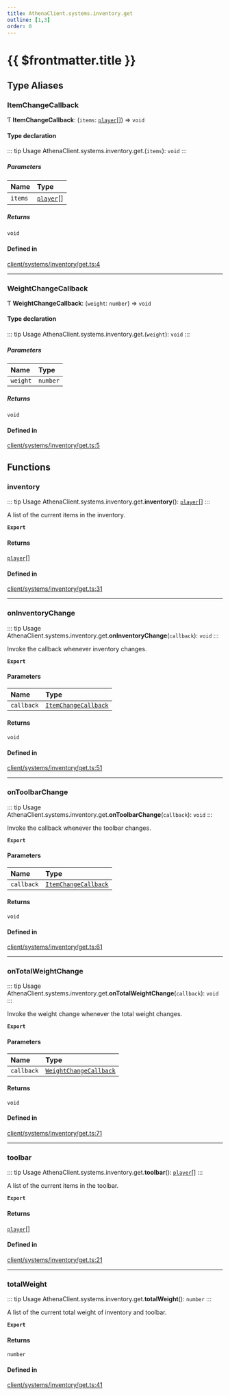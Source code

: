 ```yaml
---
title: AthenaClient.systems.inventory.get
outline: [1,3]
order: 0
---
```


# {{ $frontmatter.title }}


## Type Aliases

### ItemChangeCallback

Ƭ **ItemChangeCallback**: (`items`: [`player`](server_config.md#player)[]) => `void`

#### Type declaration

::: tip Usage
AthenaClient.systems.inventory.get.(`items`): `void`
:::

##### Parameters

| Name | Type |
| :------ | :------ |
| `items` | [`player`](server_config.md#player)[] |

##### Returns

`void`

#### Defined in

[client/systems/inventory/get.ts:4](https://github.com/Stuyk/altv-athena/blob/8d130a5/src/core/client/systems/inventory/get.ts#L4)

___

### WeightChangeCallback

Ƭ **WeightChangeCallback**: (`weight`: `number`) => `void`

#### Type declaration

::: tip Usage
AthenaClient.systems.inventory.get.(`weight`): `void`
:::

##### Parameters

| Name | Type |
| :------ | :------ |
| `weight` | `number` |

##### Returns

`void`

#### Defined in

[client/systems/inventory/get.ts:5](https://github.com/Stuyk/altv-athena/blob/8d130a5/src/core/client/systems/inventory/get.ts#L5)

## Functions

### inventory

::: tip Usage
AthenaClient.systems.inventory.get.**inventory**(): [`player`](server_config.md#player)[]
:::

A list of the current items in the inventory.

**`Export`**

#### Returns

[`player`](server_config.md#player)[]

#### Defined in

[client/systems/inventory/get.ts:31](https://github.com/Stuyk/altv-athena/blob/8d130a5/src/core/client/systems/inventory/get.ts#L31)

___

### onInventoryChange

::: tip Usage
AthenaClient.systems.inventory.get.**onInventoryChange**(`callback`): `void`
:::

Invoke the callback whenever inventory changes.

**`Export`**

#### Parameters

| Name | Type |
| :------ | :------ |
| `callback` | [`ItemChangeCallback`](client_systems_inventory_get.md#ItemChangeCallback) |

#### Returns

`void`

#### Defined in

[client/systems/inventory/get.ts:51](https://github.com/Stuyk/altv-athena/blob/8d130a5/src/core/client/systems/inventory/get.ts#L51)

___

### onToolbarChange

::: tip Usage
AthenaClient.systems.inventory.get.**onToolbarChange**(`callback`): `void`
:::

Invoke the callback whenever the toolbar changes.

**`Export`**

#### Parameters

| Name | Type |
| :------ | :------ |
| `callback` | [`ItemChangeCallback`](client_systems_inventory_get.md#ItemChangeCallback) |

#### Returns

`void`

#### Defined in

[client/systems/inventory/get.ts:61](https://github.com/Stuyk/altv-athena/blob/8d130a5/src/core/client/systems/inventory/get.ts#L61)

___

### onTotalWeightChange

::: tip Usage
AthenaClient.systems.inventory.get.**onTotalWeightChange**(`callback`): `void`
:::

Invoke the weight change whenever the total weight changes.

**`Export`**

#### Parameters

| Name | Type |
| :------ | :------ |
| `callback` | [`WeightChangeCallback`](client_systems_inventory_get.md#WeightChangeCallback) |

#### Returns

`void`

#### Defined in

[client/systems/inventory/get.ts:71](https://github.com/Stuyk/altv-athena/blob/8d130a5/src/core/client/systems/inventory/get.ts#L71)

___

### toolbar

::: tip Usage
AthenaClient.systems.inventory.get.**toolbar**(): [`player`](server_config.md#player)[]
:::

A list of the current items in the toolbar.

**`Export`**

#### Returns

[`player`](server_config.md#player)[]

#### Defined in

[client/systems/inventory/get.ts:21](https://github.com/Stuyk/altv-athena/blob/8d130a5/src/core/client/systems/inventory/get.ts#L21)

___

### totalWeight

::: tip Usage
AthenaClient.systems.inventory.get.**totalWeight**(): `number`
:::

A list of the current total weight of inventory and toolbar.

**`Export`**

#### Returns

`number`

#### Defined in

[client/systems/inventory/get.ts:41](https://github.com/Stuyk/altv-athena/blob/8d130a5/src/core/client/systems/inventory/get.ts#L41)
